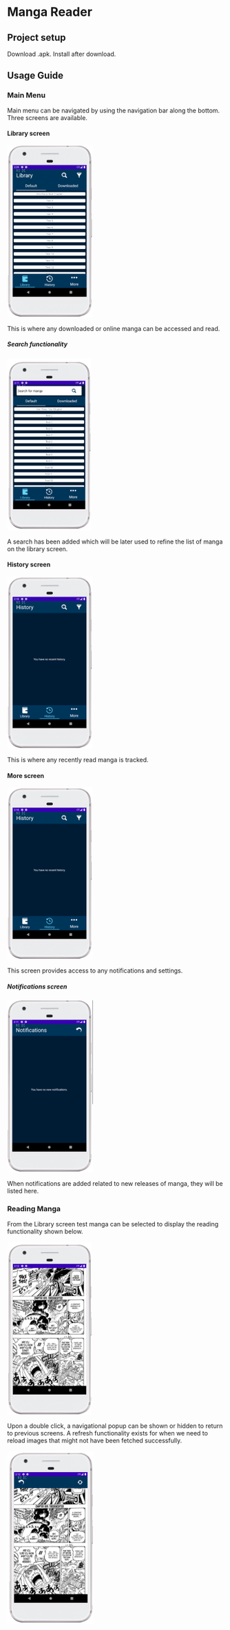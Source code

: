 # Manga Reader

## Project setup
Download .apk.
Install after download.


## Usage Guide
### Main Menu
Main menu can be navigated by using the navigation bar along the bottom.
Three screens are available.

#### Library screen

<a href="URL_REDIRECT" target="blank"><img align="center" src="https://github.com/jcluppnow/MangaReader/blob/49e070d83b3bdbf2fa5cfebd1ccf412d2161709e/README_IMAGE_SOURCES/Library.png" height="400" /></a>
<br>
<br>
This is where any downloaded or online manga can be accessed and read.

##### Search functionality
<a href="URL_REDIRECT" target="blank"><img align="center" src="https://github.com/jcluppnow/MangaReader/blob/faa0c4b73f4b222a5e952d16774974897d0f9532/README_IMAGE_SOURCES/Search.png" height="400" /></a>
<br>
<br>
A search has been added which will be later used to refine the list of manga on the library screen.

#### History screen
<a href="URL_REDIRECT" target="blank"><img align="center" src="https://github.com/jcluppnow/MangaReader/blob/5a171d0ad07d3a86cc923ec1b78f5bd36f873c92/README_IMAGE_SOURCES/History.png" height="400" /></a>
<br>
<br>
This is where any recently read manga is tracked.

#### More screen
<a href="URL_REDIRECT" target="blank"><img align="center" src="https://github.com/jcluppnow/MangaReader/blob/5a171d0ad07d3a86cc923ec1b78f5bd36f873c92/README_IMAGE_SOURCES/History.png" height="400" /></a>
<br>
<br>
This screen provides access to any notifications and settings.

##### Notifications screen
<a href="URL_REDIRECT" target="blank"><img align="center" src="https://github.com/jcluppnow/MangaReader/blob/faa0c4b73f4b222a5e952d16774974897d0f9532/README_IMAGE_SOURCES/Notifications.png" height="400" /></a>
<br>
<br>
When notifications are added related to new releases of manga, they will be listed here.

### Reading Manga
From the Library screen test manga can be selected to display the reading functionality shown below.
<br>
<br>
<a href="URL_REDIRECT" target="blank"><img align="center" src="https://github.com/jcluppnow/MangaReader/blob/faa0c4b73f4b222a5e952d16774974897d0f9532/README_IMAGE_SOURCES/Reading.png" height="400" /></a>
<br>
<br>
Upon a double click, a navigational popup can be shown or hidden to return to previous screens. A refresh functionality exists for when we need to reload images that might not have been fetched successfully.
<br>
<br>
<a href="URL_REDIRECT" target="blank"><img align="center" src="https://github.com/jcluppnow/MangaReader/blob/faa0c4b73f4b222a5e952d16774974897d0f9532/README_IMAGE_SOURCES/Reading%20Popup.png" height="400" /></a>
